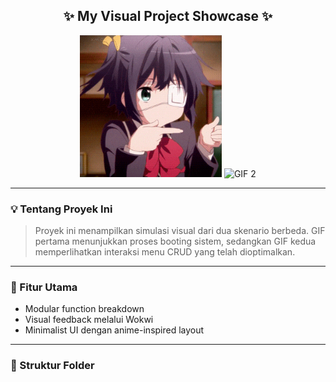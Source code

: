 <h2 align="center">✨ My Visual Project Showcase ✨</h2>

<p align="center">
  <img src="Animated GIF.gif" width="45%" alt="GIF 1">
  <img src="https://media.giphy.com/media/v1.Y2lkPTc5MGI3NjExZ3Z1dWZ0bWZ0bWZ1Z3Z1dWZ0bWZ0bWZ1Z3Z1dWZ0bWZ0bWZ1Z3Z1/giphy.gif" width="45%" alt="GIF 2">
</p>

---

### 💡 Tentang Proyek Ini
> Proyek ini menampilkan simulasi visual dari dua skenario berbeda. GIF pertama menunjukkan proses booting sistem, sedangkan GIF kedua memperlihatkan interaksi menu CRUD yang telah dioptimalkan.

---

### 🔧 Fitur Utama
- Modular function breakdown
- Visual feedback melalui Wokwi
- Minimalist UI dengan anime-inspired layout

---

### 📁 Struktur Folder
